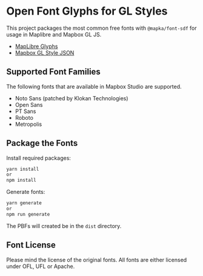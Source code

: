 # Open Font Glyphs for GL Styles

This project packages the most common free fonts with `@mapka/font-sdf` for usage in Maplibre and Mapbox GL JS.

- [MapLibre Glyphs](https://maplibre.org/maplibre-style-spec/glyphs/)
- [Mapbox GL Style JSON](https://docs.mapbox.com/api/maps/fonts/#retrieve-font-glyph-ranges)

## Supported Font Families

The following fonts that are available in Mapbox Studio are supported.

- Noto Sans (patched by Klokan Technologies)
- Open Sans
- PT Sans
- Roboto
- Metropolis

## Package the Fonts

Install required packages:

```sh
yarn install
or 
npm install
```

Generate fonts:

```sh
yarn generate
or
npm run generate
```

The PBFs will created be in the `dist` directory.

## Font License

Please mind the license of the original fonts.
All fonts are either licensed under OFL, UFL or Apache.
